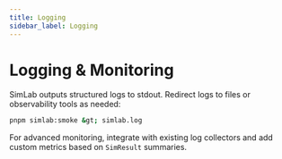 ```yaml
---
title: Logging
sidebar_label: Logging
---
```


# Logging & Monitoring

SimLab outputs structured logs to stdout. Redirect logs to files or observability tools as needed:
```bash
pnpm simlab:smoke &gt; simlab.log
```
For advanced monitoring, integrate with existing log collectors and add custom metrics based on `SimResult` summaries.

